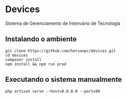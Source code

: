 # Devices

Sistema de Gerenciamento de Intenvário de Tecnologia

## Instalando o ambiente

```
git clone https://github.com/hersonpc/devices.git
cd devices
composer install
npm install && npm run prod
```

## Executando o sistema manualmente

```
php artisan serve --host=0.0.0.0 --port=80
```
